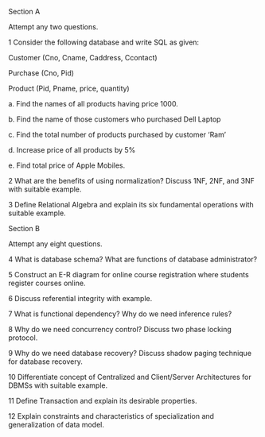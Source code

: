 Section A

Attempt any two questions.

1
Consider the following database and write SQL as given:

Customer (Cno, Cname, Caddress, Ccontact)

Purchase (Cno, Pid)

Product (Pid, Pname, price, quantity)

a. Find the names of all products having price 1000.

b. Find the name of those customers who purchased Dell Laptop

c. Find the total number of products purchased by customer ‘Ram’

d. Increase price of all products by 5%

e. Find total price of Apple Mobiles.

2
What are the benefits of using normalization? Discuss 1NF, 2NF, and 3NF with suitable example.

3
Define Relational Algebra and explain its six fundamental operations with suitable example.

Section B

Attempt any eight questions.

4
What is database schema? What are functions of database administrator?

5
Construct an E-R diagram for online course registration where students register courses online.

6
Discuss referential integrity with example.

7
What is functional dependency? Why do we need inference rules?

8
Why do we need concurrency control? Discuss two phase locking protocol.

9
Why do we need database recovery? Discuss shadow paging technique for database recovery.

10
Differentiate concept of Centralized and Client/Server Architectures for DBMSs with suitable example.

11
Define Transaction and explain its desirable properties.

12
Explain constraints and characteristics of specialization and generalization of data model.
